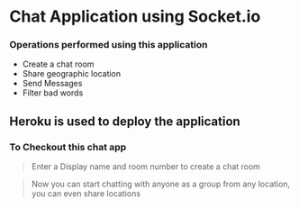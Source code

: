 # Chat Application using Socket.io

### Operations performed using this application 

- Create a chat room
- Share geographic location
- Send Messages
- Filter bad words

## Heroku is used to deploy the application

### To Checkout this chat app

> Enter a Display name and room number to create a chat room

> Now you can start chatting with anyone as a group from any location, you can even share locations
